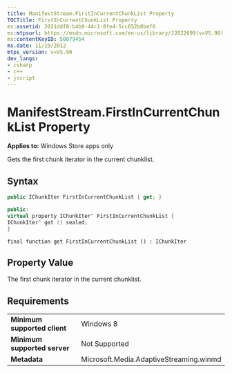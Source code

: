 ```yaml
---
title: ManifestStream.FirstInCurrentChunkList Property
TOCTitle: FirstInCurrentChunkList Property
ms:assetid: 2021ddf8-b4b9-44c1-8fe4-5cc652b8bef6
ms:mtpsurl: https://msdn.microsoft.com/en-us/library/JJ822699(v=VS.90)
ms:contentKeyID: 50079454
ms.date: 11/19/2012
mtps_version: v=VS.90
dev_langs:
- csharp
- c++
- jscript
---
```


# ManifestStream.FirstInCurrentChunkList Property

**Applies to:** Windows Store apps only

Gets the first chunk iterator in the current chunklist.

## Syntax

``` csharp
public IChunkIter FirstInCurrentChunkList { get; }
```

``` c++
public:
virtual property IChunkIter^ FirstInCurrentChunkList {
IChunkIter^ get () sealed;
}
```

``` jscript
final function get FirstInCurrentChunkList () : IChunkIter
```

## Property Value

The first chunk iterator in the current chunklist.

## Requirements

|||
|--- |--- |
|**Minimum supported client**|Windows 8|
|**Minimum supported server**|Not Supported|
|**Metadata**|Microsoft.Media.AdaptiveStreaming.winmd|

